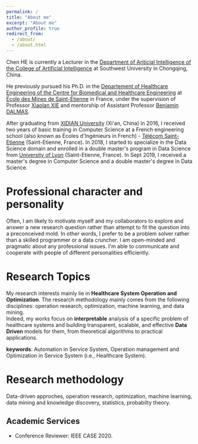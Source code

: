 ```yaml
---
permalink: /
title: "About me"
excerpt: "About me"
author_profile: true
redirect_from: 
  - /about/
  - /about.html
---
```


Chen HE is currently a Lecturer in the [Department of Ariticial Intelligence of the College of Artificial Intelligence](https://ai.swu.edu.cn/xygk/jgsz/jxxb.htm) at Southwest University in Chongqing, China.

He previously pursued his Ph.D. in the [Departement of Healthcare Engineering of the Centre for Biomedical and Healthcare Engineering](https://www.mines-stetienne.fr/en/research/5-research-academic-centers/center-biomedical-healthcare-engineering/) at [École des Mines de Saint-Étienne](https://www.mines-stetienne.fr/en/) in France, under the supervision of Professor [Xiaolan XIE](https://ieeexplore.ieee.org/author/37088069933) and mentorship of Assistant Professor [Benjamin DALMAS](http://www.bendalmas.com/).

After graduating from [XIDIAN University](https://en.wikipedia.org/wiki/Xidian_University) (Xi'an, China) in 2016, I received two years of basic training in Computer Science at a French engineering school (also known as Écoles d'Ingénieurs in French) - [Télécom Saint-Etienne](https://en.wikipedia.org/wiki/T%C3%A9l%C3%A9com_Saint-%C3%89tienne) (Saint-Etienne, France). In 2018, I started to specialize in the Data Science domain and enrolled in a double master's program in Data Science from [University of Lyon](https://en.wikipedia.org/wiki/University_of_Lyon) (Saint-Etienne, France). In Sept 2019, I received a master's degree in Computer Science and a double master's degree in Data Science.

Professional character and personality
======
[//]: # (I have taken the 16-personalities-test many times. The test results are sometimes ESFJ-A and sometimes ESTJ-A. )

[//]: <> (This is also a comment.)

Often, I am likely to motivate myself and my collaborators to explore and answer a new research question rather than attempt to fit the question into a preconceived mold. In other words, I prefer to be a problem solver rather than a skilled programmer or a data cruncher. I am open-minded and pragmatic about any professional issues. I'm able to communicate and cooperate with people of different personalities efficiently.

Research Topics
======
My research interests mainly lie in **Healthcare System Operation and Optimization**. The research methodology mainly comes from the following disciplines: operation research, optimization, machine learning, and data mining. <br>
Indeed, my works focus on **interpretable** analysis of a specific problem of healthcare systems and building transparent, scalable, and effective **Data Driven** models for them, from theoretical algorithms to practical applications.

**keywords**: Automation in Service System, Operation management and Optimization in Service System (i.e., Healthcare System).

Research methodology
======
Data-driven approches, operation research, optimization, machine learning, data mining and knowledge discovery, statistics, probabilty theory.

Academic Services
------
* Conference Reviewer: IEEE CASE 2020.

